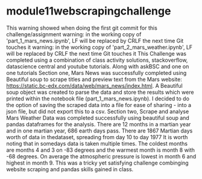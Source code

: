 # module11webscrapingchallenge
This warning showed when doing the first git commit for this challenge/assignment 
warning: in the working copy of 'part_1_mars_news.ipynb', LF will be replaced by CRLF the next time Git touches it
warning: in the working copy of 'part_2_mars_weather.ipynb', LF will be replaced by CRLF the next time Git touches it
This Challenge was completed using a combination of class activity solutions, stackoverflow, datascience central and youtube tutorials. Along with askBSC and one on one tutorials
Section one, Mars News was successfully completed using Beautiful soup to scrape titles and preview text from the Mars website: https://static.bc-edx.com/data/web/mars_news/index.html.  A Beautiful soup object was created to parse the data and store the results which were printed within the notebook file (part_1_mars_news.ipynb). I decided to do the option of saving the scraped data into a file for ease of sharing - into a json file, but did not export this to a csv.
Section two, Scrape and analyse Mars Weather Data was completed successfully using beautiful soup and pandas dataframes for the analysis. 
There are 12 months in a martian year and in one martian year, 686 earth days pass. There are 1867 Martian days worth of data in thedataset, spreading from day 10 to day 1977 It is worth noting that in somedays data is taken multiple times. The coldest months are months 4 and 3 on -83 degrees and the warmest month is month 8 with -68 degrees. On average the atmospheric pressure is lowest in month 6 and highest in month 9.
This was a tricky yet satisfying challenge combinging website scraping and pandas skills gained in class.
